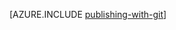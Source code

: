 <properties 
	pageTitle="在 Azure App Service 中使用 GIT 連續部署" 
	description="了解如何使用 Git 發行 Azure Web 應用程式，然後從 Bitbucket、CodePlex、Dropbox、GitHub 或 Mercurial 啟用連續部署。" 
	services="app-service\web" 
	documentationCenter=".net" 
	authors="cephalin" 
	manager="wpickett" 
	editor="mollybos"/>

<tags 
	ms.service="app-service-web" 
	ms.workload="web" 
	ms.tgt_pltfrm="na" 
	ms.devlang="na" 
	ms.topic="article" 
	ms.date="03/24/2015" 
	ms.author="cephalin"/>



[AZURE.INCLUDE [publishing-with-git](../../includes/publishing-with-git.md)]
 

<!---HONumber=62-->